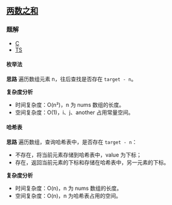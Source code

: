 ## [两数之和](https://leetcode.cn/problems/two-sum/)
### 题解
+ [C](../../c/128/1.c)
+ [TS](../../ts/128/1.ts)

#### 枚举法
**思路**
遍历数组元素 n，往后查找是否存在 `target - n`。

**复杂度分析**
+ 时间复杂度：O(n²)，n 为 nums 数组的长度。
+ 空间复杂度：O(1)，i、j、another 占用常量空间。

#### 哈希表
**思路**
遍历数组，查询哈希表中，是否存在 `target - n`：
+ 不存在，将当前元素存储到哈希表中，value 为下标；
+ 存在，返回当前元素的下标和存储在哈希表中，另一元素的下标。

**复杂度分析**
+ 时间复杂度：O(n)，n 为 nums 数组的长度。
+ 空间复杂度：O(n)，n 为哈希表占用的空间。